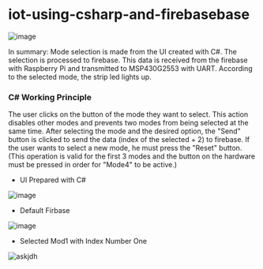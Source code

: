 # iot-using-csharp-and-firebasebase

![image](https://user-images.githubusercontent.com/77415599/147707713-cf2e3b35-2372-4476-a7bd-9aa8adf237b9.png)

In summary:
Mode selection is made from the UI created with C#. The selection is processed to firebase. This data is received from the firebase with Raspberry Pi and transmitted to MSP430G2553 with UART. According to the selected mode, the strip led lights up.

### C# Working Principle
The user clicks on the button of the mode they want to select. This action disables other modes and prevents two modes from being selected at the same time. After selecting the mode and the desired option, the "Send" button is clicked to send the data (index of the selected + 2) to firebase. If the user wants to select a new mode, he must press the "Reset" button.(This operation is valid for the first 3 modes and the button on the hardware must be pressed in order for "Mode4" to be active.)

- UI Prepared with C#

![image](https://user-images.githubusercontent.com/77415599/147702129-0ec2d7ad-d673-451f-883a-b9897e8fb7a2.png)

- Default Firbase  

![image](https://user-images.githubusercontent.com/77415599/147705856-19e001ec-7ce4-488e-a209-c23d5fc61497.png)

- Selected Mod1 with Index Number One

![askjdh](https://user-images.githubusercontent.com/77415599/147707071-41ac64da-36b4-4aaf-a1bf-afbe5d416605.png)

